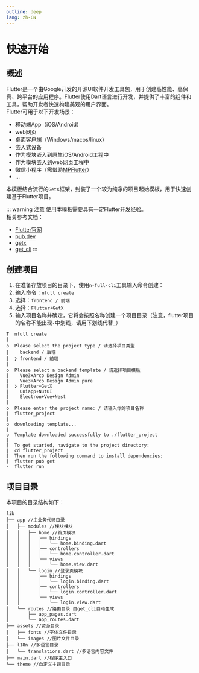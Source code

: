```yaml
---
outline: deep
lang: zh-CN
---
```


# 快速开始

## 概述
Flutter是一个由Google开发的开源UI软件开发工具包，用于创建高性能、高保真、跨平台的应用程序。Flutter使用Dart语言进行开发，并提供了丰富的组件和工具，帮助开发者快速构建美观的用户界面。   
Flutter可用于以下开发场景：
- 移动端App（iOS/Android）
- web网页
- 桌面客户端（Windows/macos/linux）
- 嵌入式设备
- 作为模块嵌入到原生iOS/Android工程中
- 作为模块嵌入到web网页工程中
- 微信小程序（需借助[MPFlutter](https://mpflutter.com/)）
- ...
  
本模板结合流行的`GetX`框架，封装了一个较为纯净的项目起始模板，用于快速创建基于Flutter项目。

::: warning 注意
使用本模板需要具有一定Flutter开发经验。   
相关参考文档：
- [Flutter官网](https://flutter.dev/docs/get-started/install)
- [pub.dev](https://pub.dev)
- [getx](https://pub.dev/packages/get)
- [get_cli](https://pub.dev/packages/get_cli)
:::

## 创建项目
1. 在准备存放项目的目录下，使用`n-full-cli`工具输入命令创建：
2. 输入命令：`nfull create`
3. 选择：`frontend / 前端`
4. 选择：`Flutter+GetX`
5. 输入项目名称并确定，它将会按照名称创建一个项目目录（注意，flutter项目的名称不能出现`-`中划线，请用下划线代替`_`）

```sh:no-line-numbers{5,10}
T  nfull create
|
o  Please select the project type / 请选择项目类型
|    backend / 后端 
|  ❯ frontend / 前端 
|
o  Please select a backend template / 请选择项目模板
|    Vue3+Arco Design Admin 
|    Vue3+Arco Design Admin pure 
|  ❯ Flutter+GetX 
|    Uniapp+NutUI 
|    Electron+Vue+Nest 
|
o  Please enter the project name: / 请输入你的项目名称
|  flutter_project
| 
o  downloading template...
|
o  Template downloaded successfully to ./flutter_project
|
|  To get started, navigate to the project directory:
|  cd flutter_project
|  Then run the following command to install dependencies:
|  flutter pub get
-  flutter run
```

## 项目目录
本项目的目录结构如下：
```
lib
├── app //主业务代码目录
│   ├── modules //模块模块
│   │   ├── home //首页模块
│   │   │   ├── bindings
│   │   │   │   └── home.binding.dart
│   │   │   ├── controllers
│   │   │   │   └── home.controller.dart
│   │   │   └── views
│   │   │       └── home.view.dart
│   │   └── login //登录页模块
│   │       ├── bindings
│   │       │   └── login.binding.dart
│   │       ├── controllers
│   │       │   └── login.controller.dart
│   │       └── views
│   │           └── login.view.dart
│   └── routes //路由目录 由get_cli自动生成
│       ├── app_pages.dart
│       └── app_routes.dart
├── assets //资源目录
│   ├── fonts //字体文件目录
│   └── images //图片文件目录
├── l18n //多语言目录
│   └── translations.dart //多语言内容文件
├── main.dart //程序主入口
└── theme //自定义主题目录
```